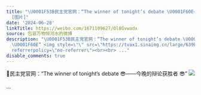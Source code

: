 ```yaml
---
title: "\U0001F53B民主党官网：“The winner of tonight’s debate \U0001F60E——今晚的辩论获胜者 \U0001F60E”
  [图片]"
date: '2024-06-28'
linkTitle: https://weibo.com/1671109627/Ol8Gvwadx
source: 包容万物恒河水的微博
description: "\U0001F53B民主党官网：“The winner of tonight’s debate \U0001F60E——今晚的辩论获胜者
  \U0001F60E” <img style=\"\" src=\"https://tvax1.sinaimg.cn/large/639b1bfbly1hr5hjwqen9j22gw334npg.jpg\"
  referrerpolicy=\"no-referrer\"><br><br> ..."
disable_comments: true
---
```

🔻民主党官网：“The winner of tonight’s debate 😎——今晚的辩论获胜者 😎” <img style="" src="https://tvax1.sinaimg.cn/large/639b1bfbly1hr5hjwqen9j22gw334npg.jpg" referrerpolicy="no-referrer"><br><br> ...